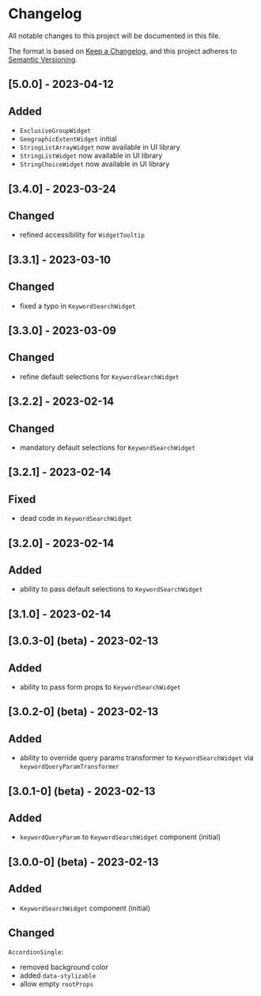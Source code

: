 # Changelog

All notable changes to this project will be documented in this file.

The format is based on [Keep a Changelog](https://keepachangelog.com/en/1.0.0/), and this project adheres
to [Semantic Versioning](https://semver.org/spec/v2.0.0.html).

## [5.0.0] - 2023-04-12

## Added

- `ExclusiveGroupWidget`
- `GeographicExtentWidget` initial
- `StringListArrayWidget` now available in UI library
- `StringListWidget` now available in UI library
- `StringChoiceWidget` now available in UI library

## [3.4.0] - 2023-03-24

## Changed

- refined accessibility for `WidgetTooltip`

## [3.3.1] - 2023-03-10

## Changed

- fixed a typo in `KeywordSearchWidget`

## [3.3.0] - 2023-03-09

## Changed

- refine default selections for `KeywordSearchWidget`

## [3.2.2] - 2023-02-14

## Changed

- mandatory default selections for `KeywordSearchWidget`

## [3.2.1] - 2023-02-14

## Fixed

- dead code in `KeywordSearchWidget`

## [3.2.0] - 2023-02-14

## Added

- ability to pass default selections to `KeywordSearchWidget`

## [3.1.0] - 2023-02-14

## [3.0.3-0] (beta) - 2023-02-13

## Added

- ability to pass form props to `KeywordSearchWidget`

## [3.0.2-0] (beta) - 2023-02-13

## Added

- ability to override query params transformer to `KeywordSearchWidget` via `keywordQueryParamTransformer`

## [3.0.1-0] (beta) - 2023-02-13

## Added

- `keywordQueryParam` to `KeywordSearchWidget` component (initial)

## [3.0.0-0] (beta) - 2023-02-13

## Added

- `KeywordSearchWidget` component (initial)

## Changed

`AccordionSingle`:

- removed background color
- added `data-stylizable`
- allow empty `rootProps`
